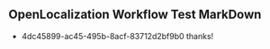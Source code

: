 ## OpenLocalization Workflow Test MarkDown
* 4dc45899-ac45-495b-8acf-83712d2bf9b0 
thanks!<!--HONumber=Mar16_HO3-->
